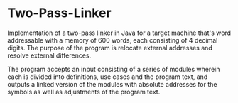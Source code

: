 Two-Pass-Linker
===============

Implementation of a two-pass linker in Java for a target machine that's word addressable with a memory of 600 words, each consisting of 4 decimal digits. The purpose of the program is relocate external addresses and resolve external differences.

The program accepts an input consisting of a series of modules wherein each is divided into definitions, use cases and the program text, and outputs a linked version of the modules with absolute addresses for the symbols as well as adjustments of the program text.
